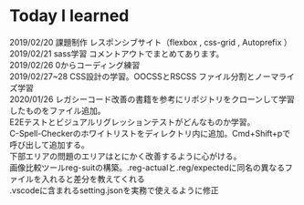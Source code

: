 # Today I learned

2019/02/20  課題制作 レスポンシブサイト（flexbox , css-grid , Autoprefix ）<br>
2019/02/21  sass学習 コメントアウトでまとめてあります。<br>
2019/02/26  0からコーディング練習<br>
2019/02/27~28 CSS設計の学習。OOCSSとRSCSS ファイル分割とノーマライズ学習<br>
2020/01/26 レガシーコード改善の書籍を参考にリポジトリをクローンして学習したものをファイル追加。<br>
E2Eテストとビジュアルリグレッションテストがどんなものか学習。<br>
C-Spell-Checkerのホワイトリストをディレクトリ内に追加。Cmd+Shift+pで呼び出して追加する。<br>
下部エリアの問題のエリアはとにかく改善するように心がける。<br>
画像比較ツールreg-suitの構築。.reg-actualと.reg/expectedに同名の異なるファイルを入れると差分を教えてくれる<br>
.vscodeに含まれるsetting.jsonを実務で使えるように修正
